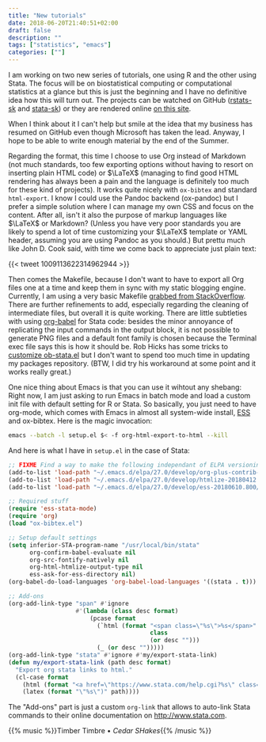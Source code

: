 ```yaml
---
title: "New tutorials"
date: 2018-06-20T21:40:51+02:00
draft: false
description: ""
tags: ["statistics", "emacs"]
categories: [""]
---
```


I am working on two new series of tutorials, one using R and the other using Stata. The focus will be on biostatistical computing or computational statistics at a glance but this is just the beginning and I have no definitive idea how this will turn out. The projects can be watched on GitHub ([rstats-sk](https://github.com/chlalanne/rstats-sk) and [stata-sk](https://github.com/chlalanne/stata-sk)) or they are rendered online [on this site](/writings).

<!--more-->

When I think about it I can't help but smile at the idea that my business has resumed on GitHub even though Microsoft has taken the lead. Anyway, I hope to be able to write enough material by the end of the Summer.

Regarding the format, this time I choose to use Org instead of Markdown (not much standards, too few exporting options without having to resort on inserting plain HTML code) or $\LaTeX$ (managing to find good HTML rendering has always been a pain and the language is definitely too much for these kind of projects). It works quite nicely with `ox-bibtex` and standard `html-export`. I know I could use the Pandoc backend (ox-pandoc) but I prefer a simple solution where I can manage my own CSS and focus on the content. After all, isn't it also the purpose of markup languages like $\LaTeX$ or Markdown? (Unless you have very poor standards you are likely to spend a lot of time customizing your $\LaTeX$ template or YAML header, assuming you are using Pandoc as you should.) But prettu much like John D. Cook said, with time we come back to appreciate just plain text:

{{< tweet 1009113622314962944 >}}

Then comes the Makefile, because I don't want to have to export all Org files one at a time and keep them in sync with my static blogging engine. Currently, I am using a very basic Makefile [grabbed from StackOverflow](https://stackoverflow.com/a/22091045). There are further refinements to add, especially regarding the cleaning of intermediate files, but overall it is quite working. There are little subtleties with using [org-babel](https://orgmode.org/worg/org-contrib/babel/) for Stata code: besides the minor annoyance of replicating the input commands in the output block, it is not possible to generate PNG files and a default font family is chosen because the Terminal exec file says this is how it should be. Rob Hicks has some tricks to [customize ob-stata.el](http://rlhick.people.wm.edu/posts/stata-and-literate-programming-in-emacs-org-mode.html) but I don't want to spend too much time in updating my packages repository. (BTW, I did try his workaround at some point and it works really great.) 

One nice thing about Emacs is that you can use it wihtout any shebang: Right now, I am just asking to run Emacs in batch mode and load a custom init file with default setting for R or Stata. So basically, you just need to have org-mode, which comes with Emacs in almost all system-wide install, [ESS](https://ess.r-project.org) and ox-bibtex. Here is the magic invocation:

```bash
emacs --batch -l setup.el $< -f org-html-export-to-html --kill
```

And here is what I have in `setup.el` in the case of Stata:

```lisp
;; FIXME Find a way to make the following independant of ELPA versioning
(add-to-list 'load-path "~/.emacs.d/elpa/27.0/develop/org-plus-contrib-20180514")
(add-to-list 'load-path "~/.emacs.d/elpa/27.0/develop/htmlize-20180412.1244")
(add-to-list 'load-path "~/.emacs.d/elpa/27.0/develop/ess-20180610.800/lisp")

;; Required stuff
(require 'ess-stata-mode)
(require 'org)
(load "ox-bibtex.el")

;; Setup default settings
(setq inferior-STA-program-name "/usr/local/bin/stata"
      org-confirm-babel-evaluate nil
      org-src-fontify-natively nil
      org-html-htmlize-output-type nil
      ess-ask-for-ess-directory nil)
(org-babel-do-load-languages 'org-babel-load-languages '((stata . t)))

;; Add-ons
(org-add-link-type "span" #'ignore
                   #'(lambda (class desc format)
                       (pcase format
                         (`html (format "<span class=\"%s\">%s</span>"
                                        class
                                        (or desc "")))
                         (_ (or desc "")))))
(org-add-link-type "stata" #'ignore #'my/export-stata-link)
(defun my/export-stata-link (path desc format)
  "Export org stata links to html."
  (cl-case format
    (html (format "<a href=\"https://www.stata.com/help.cgi?%s\" class=\"stata\">%s</a>" path (or desc "")))
    (latex (format "\"%s\")" path))))
```

The "Add-ons" part is just a custom `org-link` that allows to auto-link Stata commands to their online documentation on <http://www.stata.com>.



{{% music %}}Timber Timbre • *Cedar SHakes*{{% /music %}}
